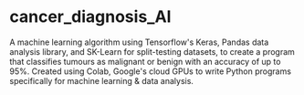 # cancer_diagnosis_AI
A machine learning algorithm using Tensorflow's Keras, Pandas data analysis library, and SK-Learn for split-testing datasets, to create a program that classifies tumours as malignant or benign with an accuracy of up to 95%. Created using Colab, Google's cloud GPUs to write Python programs specifically for machine learning &amp; data analysis.
